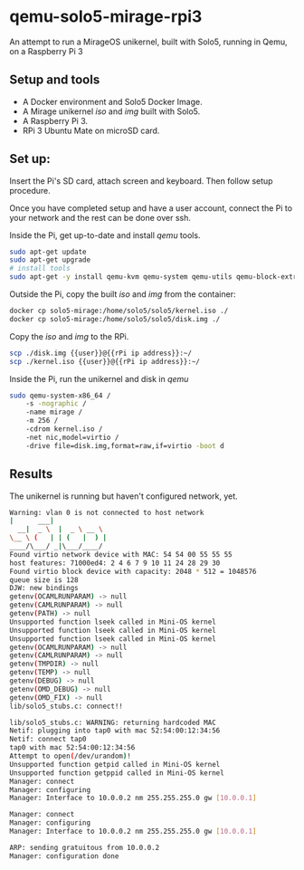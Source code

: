 # qemu-solo5-mirage-rpi3

An attempt to run a MirageOS unikernel, built with Solo5, running in Qemu, on a Raspberry Pi 3

## Setup and tools

* A Docker environment and Solo5 Docker Image.
* A Mirage unikernel _iso_ and _img_ built with Solo5.
* A Raspberry Pi 3.
* RPi 3 Ubuntu Mate on microSD card.

## Set up:

Insert the Pi's SD card, attach screen and keyboard. Then follow
setup procedure.

Once you have completed setup and have a user account, connect the
Pi to your network and the rest can be done over ssh.

Inside the Pi, get up-to-date and install _qemu_ tools.
```sh
sudo apt-get update
sudo apt-get upgrade
# install tools
sudo apt-get -y install qemu-kvm qemu-system qemu-utils qemu-block-extra qemu-user git vim bridge-utils
```

Outside the Pi, copy the built _iso_ and _img_ from the container:
```sh
docker cp solo5-mirage:/home/solo5/solo5/kernel.iso ./
docker cp solo5-mirage:/home/solo5/solo5/disk.img ./
```

Copy the _iso_ and _img_ to the RPi.
```sh
scp ./disk.img {{user}}@{{rPi ip address}}:~/
scp ./kernel.iso {{user}}@{{rPi ip address}}:~/
```

Inside the Pi, run the unikernel and disk in _qemu_
```sh
sudo qemu-system-x86_64 /
    -s -nographic /
    -name mirage /
    -m 256 /
    -cdrom kernel.iso /
    -net nic,model=virtio /
    -drive file=disk.img,format=raw,if=virtio -boot d
```

## Results

The unikernel is running but haven't configured network, yet.
```sh
Warning: vlan 0 is not connected to host network
|      ___|
  __|  _ \  |  _ \ __ \
\__ \ (   | | (   |  ) |
____/\___/ _|\___/____/
Found virtio network device with MAC: 54 54 00 55 55 55
host features: 71000ed4: 2 4 6 7 9 10 11 24 28 29 30
Found virtio block device with capacity: 2048 * 512 = 1048576
queue size is 128
DJW: new bindings
getenv(OCAMLRUNPARAM) -> null
getenv(CAMLRUNPARAM) -> null
getenv(PATH) -> null
Unsupported function lseek called in Mini-OS kernel
Unsupported function lseek called in Mini-OS kernel
Unsupported function lseek called in Mini-OS kernel
getenv(OCAMLRUNPARAM) -> null
getenv(CAMLRUNPARAM) -> null
getenv(TMPDIR) -> null
getenv(TEMP) -> null
getenv(DEBUG) -> null
getenv(OMD_DEBUG) -> null
getenv(OMD_FIX) -> null
lib/solo5_stubs.c: connect!!

lib/solo5_stubs.c: WARNING: returning hardcoded MAC
Netif: plugging into tap0 with mac 52:54:00:12:34:56
Netif: connect tap0
tap0 with mac 52:54:00:12:34:56
Attempt to open(/dev/urandom)!
Unsupported function getpid called in Mini-OS kernel
Unsupported function getppid called in Mini-OS kernel
Manager: connect
Manager: configuring
Manager: Interface to 10.0.0.2 nm 255.255.255.0 gw [10.0.0.1]

Manager: connect
Manager: configuring
Manager: Interface to 10.0.0.2 nm 255.255.255.0 gw [10.0.0.1]

ARP: sending gratuitous from 10.0.0.2
Manager: configuration done
```
